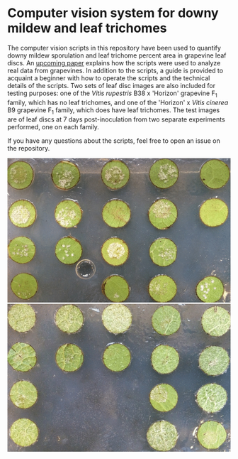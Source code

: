 # Computer vision system for downy mildew and leaf trichomes
The computer vision scripts in this repository have been used to quantify downy mildew sporulation and leaf trichome percent area in grapevine leaf discs. An [upcoming paper](http://FirstLookPhytopathology) explains how the scripts were used to analyze real data from grapevines. In addition to the scripts, a guide is provided to acquaint a beginner with how to operate the scripts and the technical details of the scripts. Two sets of leaf disc images are also included for testing purposes: one of the *Vitis rupestris* B38 x 'Horizon' grapevine F<sub>1</sub> family, which has no leaf trichomes, and one of the 'Horizon' x *Vitis cinerea* B9 grapevine F<sub>1</sub> family, which does have leaf trichomes. The test images are of leaf discs at 7 days post-inoculation from two separate experiments performed, one on each family.

If you have any questions about the scripts, feel free to open an issue on the repository.

![](https://raw.githubusercontent.com/kdivilov/downymildew-CV/addall/gif/RH.gif)
![](https://raw.githubusercontent.com/kdivilov/downymildew-CV/addall/gif/HC.gif)
